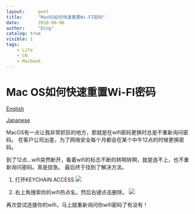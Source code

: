 ```yaml
---
layout:     post
title:      "MacOS如何快速重置Wi-FI密码"
date:       2018-06-06
author:     "Ding"
catalog: true
visible: 1
tags:
    - Life
    - CN
    - Macbook
---
```

# Mac OS如何快速重置Wi-FI密码
[English](https://dingyj3178.github.io/2018/06/06/How-Reset-Macbook-wifi-pw-EN/)

[Japanese](https://dingyj3178.github.io/2018/06/06/How-Reset-Macbook-wifi-pw-JA/)

MacOS有一点让我非常抓狂的地方，那就是在wifi密码更换时总是不重新询问密码。
在客户公司出差，为了网络安全每个月都会在某个中午12点的时候更换密码。

到了12点...wifi突然断开，看着wifi的标志不断的转啊转啊，就是连不上，也不重新询问密码。真是捉急。
最后终于找到了解决方法。

1. 打开KEYCHAIN ACCESS
![](https://s3.amazonaws.com/ding-blog/blog/2018-06-06-140824.jpg)

1. 右上角搜索你的wifi热点名，然后右键点击删除。
![](https://s3.amazonaws.com/ding-blog/blog/2018-06-06-140941.jpg)

再次尝试连接你的wifi，马上就重新询问你wifi密码了有没有！
